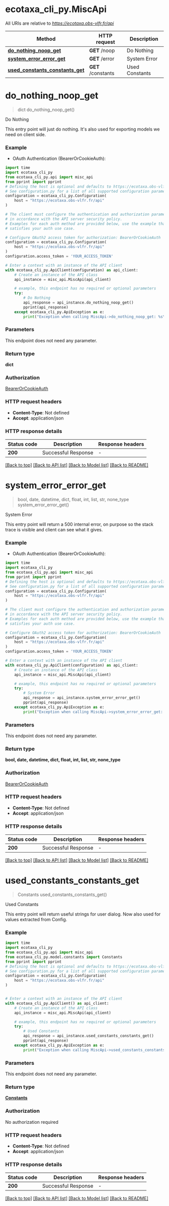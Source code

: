 # ecotaxa_cli_py.MiscApi

All URIs are relative to *https://ecotaxa.obs-vlfr.fr/api*

Method | HTTP request | Description
------------- | ------------- | -------------
[**do_nothing_noop_get**](MiscApi.md#do_nothing_noop_get) | **GET** /noop | Do Nothing
[**system_error_error_get**](MiscApi.md#system_error_error_get) | **GET** /error | System Error
[**used_constants_constants_get**](MiscApi.md#used_constants_constants_get) | **GET** /constants | Used Constants


# **do_nothing_noop_get**
> dict do_nothing_noop_get()

Do Nothing

This entry point will just do nothing.     It's also used for exporting models we need on client side.

### Example

* OAuth Authentication (BearerOrCookieAuth):

```python
import time
import ecotaxa_cli_py
from ecotaxa_cli_py.api import misc_api
from pprint import pprint
# Defining the host is optional and defaults to https://ecotaxa.obs-vlfr.fr/api
# See configuration.py for a list of all supported configuration parameters.
configuration = ecotaxa_cli_py.Configuration(
    host = "https://ecotaxa.obs-vlfr.fr/api"
)

# The client must configure the authentication and authorization parameters
# in accordance with the API server security policy.
# Examples for each auth method are provided below, use the example that
# satisfies your auth use case.

# Configure OAuth2 access token for authorization: BearerOrCookieAuth
configuration = ecotaxa_cli_py.Configuration(
    host = "https://ecotaxa.obs-vlfr.fr/api"
)
configuration.access_token = 'YOUR_ACCESS_TOKEN'

# Enter a context with an instance of the API client
with ecotaxa_cli_py.ApiClient(configuration) as api_client:
    # Create an instance of the API class
    api_instance = misc_api.MiscApi(api_client)

    # example, this endpoint has no required or optional parameters
    try:
        # Do Nothing
        api_response = api_instance.do_nothing_noop_get()
        pprint(api_response)
    except ecotaxa_cli_py.ApiException as e:
        print("Exception when calling MiscApi->do_nothing_noop_get: %s\n" % e)
```


### Parameters
This endpoint does not need any parameter.

### Return type

**dict**

### Authorization

[BearerOrCookieAuth](../README.md#BearerOrCookieAuth)

### HTTP request headers

 - **Content-Type**: Not defined
 - **Accept**: application/json


### HTTP response details

| Status code | Description | Response headers |
|-------------|-------------|------------------|
**200** | Successful Response |  -  |

[[Back to top]](#) [[Back to API list]](../README.md#documentation-for-api-endpoints) [[Back to Model list]](../README.md#documentation-for-models) [[Back to README]](../README.md)

# **system_error_error_get**
> bool, date, datetime, dict, float, int, list, str, none_type system_error_error_get()

System Error

This entry point will return a 500 internal error, on purpose so the stack trace is visible and client can see what it gives.

### Example

* OAuth Authentication (BearerOrCookieAuth):

```python
import time
import ecotaxa_cli_py
from ecotaxa_cli_py.api import misc_api
from pprint import pprint
# Defining the host is optional and defaults to https://ecotaxa.obs-vlfr.fr/api
# See configuration.py for a list of all supported configuration parameters.
configuration = ecotaxa_cli_py.Configuration(
    host = "https://ecotaxa.obs-vlfr.fr/api"
)

# The client must configure the authentication and authorization parameters
# in accordance with the API server security policy.
# Examples for each auth method are provided below, use the example that
# satisfies your auth use case.

# Configure OAuth2 access token for authorization: BearerOrCookieAuth
configuration = ecotaxa_cli_py.Configuration(
    host = "https://ecotaxa.obs-vlfr.fr/api"
)
configuration.access_token = 'YOUR_ACCESS_TOKEN'

# Enter a context with an instance of the API client
with ecotaxa_cli_py.ApiClient(configuration) as api_client:
    # Create an instance of the API class
    api_instance = misc_api.MiscApi(api_client)

    # example, this endpoint has no required or optional parameters
    try:
        # System Error
        api_response = api_instance.system_error_error_get()
        pprint(api_response)
    except ecotaxa_cli_py.ApiException as e:
        print("Exception when calling MiscApi->system_error_error_get: %s\n" % e)
```


### Parameters
This endpoint does not need any parameter.

### Return type

**bool, date, datetime, dict, float, int, list, str, none_type**

### Authorization

[BearerOrCookieAuth](../README.md#BearerOrCookieAuth)

### HTTP request headers

 - **Content-Type**: Not defined
 - **Accept**: application/json


### HTTP response details

| Status code | Description | Response headers |
|-------------|-------------|------------------|
**200** | Successful Response |  -  |

[[Back to top]](#) [[Back to API list]](../README.md#documentation-for-api-endpoints) [[Back to Model list]](../README.md#documentation-for-models) [[Back to README]](../README.md)

# **used_constants_constants_get**
> Constants used_constants_constants_get()

Used Constants

This entry point will return useful strings for user dialog. Now also used for values extracted from Config.

### Example


```python
import time
import ecotaxa_cli_py
from ecotaxa_cli_py.api import misc_api
from ecotaxa_cli_py.model.constants import Constants
from pprint import pprint
# Defining the host is optional and defaults to https://ecotaxa.obs-vlfr.fr/api
# See configuration.py for a list of all supported configuration parameters.
configuration = ecotaxa_cli_py.Configuration(
    host = "https://ecotaxa.obs-vlfr.fr/api"
)


# Enter a context with an instance of the API client
with ecotaxa_cli_py.ApiClient() as api_client:
    # Create an instance of the API class
    api_instance = misc_api.MiscApi(api_client)

    # example, this endpoint has no required or optional parameters
    try:
        # Used Constants
        api_response = api_instance.used_constants_constants_get()
        pprint(api_response)
    except ecotaxa_cli_py.ApiException as e:
        print("Exception when calling MiscApi->used_constants_constants_get: %s\n" % e)
```


### Parameters
This endpoint does not need any parameter.

### Return type

[**Constants**](Constants.md)

### Authorization

No authorization required

### HTTP request headers

 - **Content-Type**: Not defined
 - **Accept**: application/json


### HTTP response details

| Status code | Description | Response headers |
|-------------|-------------|------------------|
**200** | Successful Response |  -  |

[[Back to top]](#) [[Back to API list]](../README.md#documentation-for-api-endpoints) [[Back to Model list]](../README.md#documentation-for-models) [[Back to README]](../README.md)

